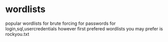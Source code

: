 # wordlists
popular wordlists
for brute forcing 
for passwords for login,sql,usercredentials however first prefered wordlists you may prefer is rockyou.txt
